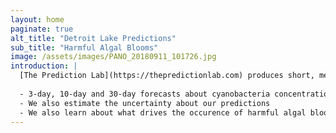 ```yaml
---
layout: home
paginate: true
alt_title: "Detroit Lake Predictions" 
sub_title: "Harmful Algal Blooms"
image: /assets/images/PANO_20180911_101726.jpg
introduction: |
  [The Prediction Lab](https://thepredictionlab.com) produces short, medium and long-term forecasts of harmful algal blooms in Detroit Lake, OR. We use Big Data collected from the lake, including water samples taken directly from the lake, as well as information on local and regional weather. We also make use of satellite imagery, to measure changes in the color of the lake. All these information are fed into Machine Learning algorithms that provide:
  
  - 3-day, 10-day and 30-day forecasts about cyanobacteria concentrations and algal toxin levls
  - We also estimate the uncertainty about our predictions
  - We also learn about what drives the occurence of harmful algal blooms
---
```

